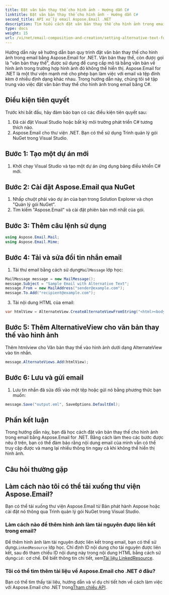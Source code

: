 ```yaml
---
title: Đặt văn bản thay thế cho hình ảnh - Hướng dẫn C#
linktitle: Đặt văn bản thay thế cho hình ảnh - Hướng dẫn C#
second_title: API xử lý email Aspose.Email .NET
description: Tìm hiểu cách đặt văn bản thay thế cho hình ảnh trong email bằng Aspose.Email for .NET. Đảm bảo khả năng truy cập bằng văn bản thay thế rõ ràng. Bao gồm tài liệu và mã.
type: docs
weight: 15
url: /vi/net/email-composition-and-creation/setting-alternative-text-for-images-csharp-guide/
---
```


Hướng dẫn này sẽ hướng dẫn bạn quy trình đặt văn bản thay thế cho hình ảnh trong email bằng Aspose.Email for .NET. Văn bản thay thế, còn được gọi là "văn bản thay thế", được sử dụng để cung cấp mô tả bằng văn bản về hình ảnh trong trường hợp hình ảnh đó không thể hiển thị. Aspose.Email for .NET là một thư viện mạnh mẽ cho phép bạn làm việc với email và tệp đính kèm ở nhiều định dạng khác nhau. Trong hướng dẫn này, chúng tôi sẽ tập trung vào việc đặt văn bản thay thế cho hình ảnh trong email bằng C#.

## Điều kiện tiên quyết

Trước khi bắt đầu, hãy đảm bảo bạn có các điều kiện tiên quyết sau:

1. Đã cài đặt Visual Studio hoặc bất kỳ môi trường phát triển C# tương thích nào.
2. Aspose.Email cho thư viện .NET. Bạn có thể sử dụng Trình quản lý gói NuGet trong Visual Studio.

## Bước 1: Tạo một dự án mới

1. Khởi chạy Visual Studio và tạo một dự án ứng dụng bảng điều khiển C# mới.

## Bước 2: Cài đặt Aspose.Email qua NuGet

1. Nhấp chuột phải vào dự án của bạn trong Solution Explorer và chọn "Quản lý gói NuGet".
2. Tìm kiếm "Aspose.Email" và cài đặt phiên bản mới nhất của gói.

## Bước 3: Thêm câu lệnh sử dụng

```csharp
using Aspose.Email.Mail;
using Aspose.Email.Mime;
```

## Bước 4: Tải và sửa đổi tin nhắn email

1.  Tải thư email bằng cách sử dụng`MailMessage` lớp học:

```csharp
MailMessage message = new MailMessage();
message.Subject = "Sample Email with Alternative Text";
message.From = new MailAddress("sender@example.com");
message.To.Add("recipient@example.com");
```

3. Tải nội dung HTML của email:

```csharp
var htmlView = AlternateView.CreateAlternateViewFromString("<html><body><img src='cid:logo.jpg' alt='Company Logo'></body></html>", null, "text/html");
```

## Bước 5: Thêm AlternativeView cho văn bản thay thế vào hình ảnh

Thêm htmlview cho Văn bản thay thế vào hình ảnh dưới dạng AlternateView vào tin nhắn. 
```csharp
message.AlternateViews.Add(htmlView);
```

## Bước 6: Lưu và gửi email

1. Lưu tin nhắn đã sửa đổi vào một tệp hoặc gửi nó bằng phương thức bạn muốn:

```csharp
message.Save("output.eml", SaveOptions.DefaultEml);
```

## Phần kết luận

Trong hướng dẫn này, bạn đã học cách đặt văn bản thay thế cho hình ảnh trong email bằng Aspose.Email for .NET. Bằng cách làm theo các bước được nêu ở trên, bạn có thể đảm bảo rằng nội dung email của mình vẫn có thể truy cập được và mang lại nhiều thông tin ngay cả khi không thể hiển thị hình ảnh.

## Câu hỏi thường gặp

## Làm cách nào tôi có thể tải xuống thư viện Aspose.Email?

Bạn có thể tải xuống thư viện Aspose.Email từ Bản phát hành Aspose hoặc cài đặt nó thông qua Trình quản lý gói NuGet trong Visual Studio.

### Làm cách nào để thêm hình ảnh làm tài nguyên được liên kết trong email?

Để thêm hình ảnh làm tài nguyên được liên kết trong email, bạn có thể sử dụng`LinkedResource` lớp học. Chỉ định ID nội dung cho tài nguyên được liên kết, sau đó tham chiếu ID nội dung này trong nội dung HTML bằng cách sử dụng`cid:` cơ chế. Để biết thông tin chi tiết, xem[Tài liệu LinkedResource](https://reference.aspose.com/email/net/aspose.email/linkedresource/).
### Tôi có thể tìm thêm tài liệu về Aspose.Email cho .NET ở đâu?

 Bạn có thể tìm thấy tài liệu, hướng dẫn và ví dụ chi tiết hơn về cách làm việc với Aspose.Email cho .NET trong[Tham chiếu API](https://reference.aspose.com/email/net/).